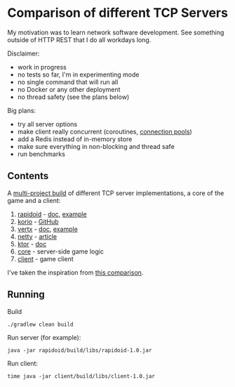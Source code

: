# Comparison of different TCP Servers

My motivation was to learn network software development. See something outside of HTTP REST that I do all workdays long.

Disclaimer: 

- work in progress
- no tests so far, I'm in experimenting mode
- no single command that will run all
- no Docker or any other deployment
- no thread safety (see the plans below)

Big plans:

- try all server options
- make client really concurrent (coroutines, [connection pools](https://blog.adamgamboa.dev/2020/01/06/creating-a-socket-client-pool-in-java/))
- add a Redis instead of in-memory store
- make sure everything in non-blocking and thread safe
- run benchmarks

## Contents

A [multi-project build](https://docs.gradle.org/current/userguide/multi_project_builds.html) of different TCP server implementations, a core of the game and a client:

 1. [rapidoid](./rapidoid) - [doc](https://www.rapidoid.org/documentation.html#implementing-echo-protocol), [example](https://github.com/selvakn/todobackend-kotlin-rapidoid)
 2. [korio](./corio) - [GitHub](https://github.com/korlibs/korio)
 3. [vertx](./vertx) - [doc](https://vertx.io/docs/vertx-core/kotlin/#_writing_tcp_servers_and_clients), [example](https://github.com/fvasco/vertKtDemo)
 4. [netty](./netty) - [article](https://medium.com/@ashertoqeer/netty-simple-tcp-server-51fa8537fad5)
 5. [ktor](./ktor) - [doc](https://ktor.io/servers/raw-sockets.html) 
 6. [core](./core) - server-side game logic
 7. [client](./client) - game client
 
 I've taken the inspiration from [this comparison](https://www.techempower.com/benchmarks/#section=data-r19&hw=cl&test=plaintext&s=1&l=x5nh4v-1r&a=2).

## Running

Build

    ./gradlew clean build
    
Run server (for example):

    java -jar rapidoid/build/libs/rapidoid-1.0.jar
    
Run client:
    
    time java -jar client/build/libs/client-1.0.jar
